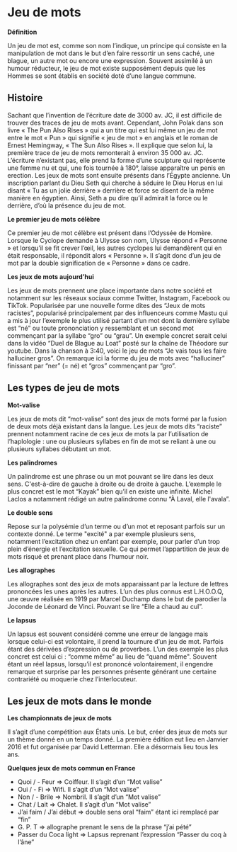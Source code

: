 # Jeu de mots

**Définition**

Un jeu de mot est, comme son nom l’indique, un principe qui consiste en la manipulation de mot dans le but d’en faire ressortir un sens caché, une blague, un autre mot ou encore une expression. Souvent assimilé à un humour réducteur, le jeu de mot existe supposément depuis que les Hommes se sont établis en société doté d’une langue commune.

## Histoire

Sachant que l’invention de l’écriture date de 3000 av. JC, il est difficile de trouver des traces de jeu de mots avant. Cependant, John Polak dans son livre « The Pun Also Rises » qui a un titre qui est lui même un jeu de mot entre le mot « Pun » qui signifie « jeu de mot » en anglais et le roman de Ernest Hemingway, « The Sun Also Rises ». Il explique que selon lui, la première trace de jeu de mots remonterait à environ 35 000 av. JC. L’écriture n’existant pas, elle prend la forme d’une sculpture qui représente une femme nu et qui, une fois tournée à 180°, laisse apparaître un penis en erection. Les jeux de mots sont ensuite présents dans l’Égypte ancienne. Un inscription parlant du Dieu Seth qui cherche à séduire le Dieu Horus en lui disant « Tu as un jolie derrière » derrière et force se disent de la même manière en égyptien. Ainsi, Seth a pu dire qu’il admirait la force ou le derrière, d’où la présence du jeu de mot.

**Le premier jeu de mots célèbre**

Ce premier jeu de mot célèbre est présent dans l’Odyssée de Homère. Lorsque le Cyclope demande à Ulysse son nom, Ulysse répond « Personne » et lorsqu’il se fit crever l’œil, les autres cyclopes lui demandèrent qui en était responsable, il répondit alors « Personne ». Il s’agit donc d’un jeu de mot par la double signification de « Personne » dans ce cadre.

**Les jeux de mots aujourd’hui**

Les jeux de mots prennent une place importante dans notre société et notamment sur les réseaux sociaux comme Twitter, Instagram, Facebook ou TikTok.
Popularisée par une nouvelle forme dites des “Jeux de mots racistes”, popularisé principalement par des influenceurs comme Mastu qui a mis à jour l’exemple le plus utilisé partant d’un mot dont la dernière syllabe est “né” ou toute prononciation y ressemblant et un second mot commençant par la syllabe “gro” ou “grau”. Un exemple concret serait celui dans la vidéo “Duel de Blague au Loat” posté sur la chaîne de Théodore sur youtube. Dans la chanson à 3:40, voici le jeu de mots “Je vais tous les faire halluciner gros”. On remarque ici la forme du jeu de mots avec “halluciner” finissant par “ner” (= né) et “gros” commençant par “gro”.

## Les types de jeu de mots

**Mot-valise**

Les jeux de mots dit “mot-valise” sont des jeux de mots formé par la fusion de deux mots déjà existant dans la langue. Les jeux de mots dits “raciste” prennent notamment racine de ces jeux de mots la par l’utilisation de l’haplologie : une ou plusieurs syllabes en fin de mot se reliant à une ou plusieurs syllabes débutant un mot.

**Les palindromes**

Un palindrome est une phrase ou un mot pouvant se lire dans les deux sens. C'est-à-dire de gauche à droite ou de droite à gauche. L’exemple le plus concret est le mot “Kayak” bien qu’il en existe une infinité. Michel Laclos a notamment rédigé un autre palindrome connu “À Laval, elle l'avala”.

**Le double sens**

Repose sur la polysémie d’un terme ou d’un mot et reposant parfois sur un contexte donné. Le terme "excité" a par exemple plusieurs sens, notamment l’excitation chez un enfant par exemple, pour parler d’un trop plein d’énergie et l’excitation sexuelle. Ce qui permet l’appartition de jeux de mots risqué et prenant place dans l’humour noir.

**Les allographes**

Les allographes sont des jeux de mots apparaissant par la lecture de lettres prononcées les unes après les autres. L’un des plus connus est L.H.O.O.Q, une œuvre réalisée en 1919 par Marcel Duchamp dans le but de parodier la Joconde de Léonard de Vinci. Pouvant se lire “Elle a chaud au cul”.

**Le lapsus**

Un lapsus est souvent considéré comme une erreur de langage mais lorsque celui-ci est volontaire, il prend la tournure d’un jeu de mot. Parfois étant des dérivées d’expression ou de proverbes. L’un des exemple les plus concret est celui ci : “comme même” au lieu de “quand même". Souvent étant un réel lapsus, lorsqu’il est prononcé volontairement, il engendre remarque et surprise par les personnes présente générant une certaine contrariété ou moquerie chez l’interlocuteur. 

## Les jeux de mots dans le monde

**Les championnats de jeux de mots**

Il s’agit d’une compétition aux États unis. Le but, créer des jeux de mots sur un thème donné en un temps donné. La première édition eut lieu en Janvier 2016 et fut organisée par David Letterman. Elle a désormais lieu tous les ans.

**Quelques jeux de mots commun en France**

- Quoi / - Feur => Coiffeur. Il s’agit d’un “Mot valise”
- Oui / - Fi => Wifi. Il s’agit d’un “Mot valise”
- Non / - Brile => Nombril. Il s’agit d’un “Mot valise”
- Chat / Lait => Chalet. Il s’agit d’un “Mot valise”
- J’ai faim / J’ai début => double sens oral “faim” étant ici remplacé par “fin”
- G. P. T => allographe prenant le sens de la phrase “j’ai pété”
- Passer du Coca light => Lapsus reprenant l’expression “Passer du coq à l’âne”

